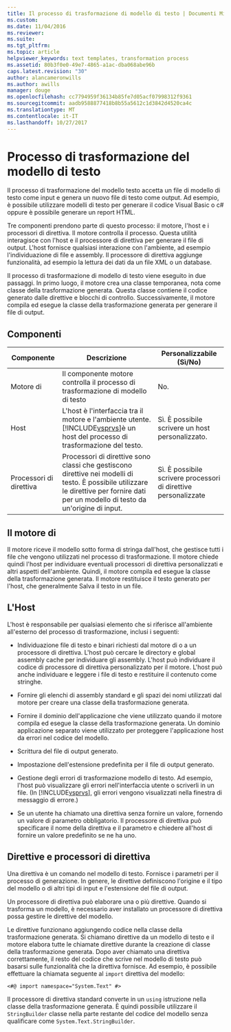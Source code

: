 ```yaml
---
title: Il processo di trasformazione di modello di testo | Documenti Microsoft
ms.custom: 
ms.date: 11/04/2016
ms.reviewer: 
ms.suite: 
ms.tgt_pltfrm: 
ms.topic: article
helpviewer_keywords: text templates, transformation process
ms.assetid: 80b3f0e0-49e7-4865-a1ac-dba068abe96b
caps.latest.revision: "30"
author: alancameronwills
ms.author: awills
manager: douge
ms.openlocfilehash: cc7794959f36134b85fe7d05acf07998312f9361
ms.sourcegitcommit: aadb9588877418b8b55a5612c1d3842d4520ca4c
ms.translationtype: MT
ms.contentlocale: it-IT
ms.lasthandoff: 10/27/2017
---
```

# <a name="the-text-template-transformation-process"></a>Processo di trasformazione del modello di testo
Il processo di trasformazione del modello testo accetta un file di modello di testo come input e genera un nuovo file di testo come output. Ad esempio, è possibile utilizzare modelli di testo per generare il codice Visual Basic o c# oppure è possibile generare un report HTML.  
  
 Tre componenti prendono parte di questo processo: il motore, l'host e i processori di direttiva. Il motore controlla il processo. Questa utilità interagisce con l'host e il processore di direttiva per generare il file di output. L'host fornisce qualsiasi interazione con l'ambiente, ad esempio l'individuazione di file e assembly. Il processore di direttiva aggiunge funzionalità, ad esempio la lettura dei dati da un file XML o un database.  
  
 Il processo di trasformazione di modello di testo viene eseguito in due passaggi. In primo luogo, il motore crea una classe temporanea, nota come classe della trasformazione generata. Questa classe contiene il codice generato dalle direttive e blocchi di controllo. Successivamente, il motore compila ed esegue la classe della trasformazione generata per generare il file di output.  
  
## <a name="components"></a>Componenti  
  
|Componente|Descrizione|Personalizzabile (Sì/No)|  
|---------------|-----------------|------------------------------|  
|Motore di|Il componente motore controlla il processo di trasformazione di modello di testo|No.|  
|Host|L'host è l'interfaccia tra il motore e l'ambiente utente. [!INCLUDE[vsprvs](../code-quality/includes/vsprvs_md.md)]è un host del processo di trasformazione del testo.|Sì. È possibile scrivere un host personalizzato.|  
|Processori di direttiva|Processori di direttive sono classi che gestiscono direttive nei modelli di testo. È possibile utilizzare le direttive per fornire dati per un modello di testo da un'origine di input.|Sì. È possibile scrivere processori di direttive personalizzate|  
  
## <a name="the-engine"></a>Il motore di  
 Il motore riceve il modello sotto forma di stringa dall'host, che gestisce tutti i file che vengono utilizzati nel processo di trasformazione. Il motore chiede quindi l'host per individuare eventuali processori di direttiva personalizzati e altri aspetti dell'ambiente. Quindi, il motore compila ed esegue la classe della trasformazione generata. Il motore restituisce il testo generato per l'host, che generalmente Salva il testo in un file.  
  
## <a name="the-host"></a>L'Host  
 L'host è responsabile per qualsiasi elemento che si riferisce all'ambiente all'esterno del processo di trasformazione, inclusi i seguenti:  
  
-   Individuazione file di testo e binari richiesti dal motore di o a un processore di direttiva. L'host può cercare le directory e global assembly cache per individuare gli assembly. L'host può individuare il codice di processore di direttiva personalizzato per il motore. L'host può anche individuare e leggere i file di testo e restituire il contenuto come stringhe.  
  
-   Fornire gli elenchi di assembly standard e gli spazi dei nomi utilizzati dal motore per creare una classe della trasformazione generata.  
  
-   Fornire il dominio dell'applicazione che viene utilizzato quando il motore compila ed esegue la classe della trasformazione generata. Un dominio applicazione separato viene utilizzato per proteggere l'applicazione host da errori nel codice del modello.  
  
-   Scrittura del file di output generato.  
  
-   Impostazione dell'estensione predefinita per il file di output generato.  
  
-   Gestione degli errori di trasformazione modello di testo. Ad esempio, l'host può visualizzare gli errori nell'interfaccia utente o scriverli in un file. (In [!INCLUDE[vsprvs](../code-quality/includes/vsprvs_md.md)], gli errori vengono visualizzati nella finestra di messaggio di errore.)  
  
-   Se un utente ha chiamato una direttiva senza fornire un valore, fornendo un valore di parametro obbligatorio. Il processore di direttiva può specificare il nome della direttiva e il parametro e chiedere all'host di fornire un valore predefinito se ne ha uno.  
  
## <a name="directives-and-directive-processors"></a>Direttive e processori di direttiva  
 Una direttiva è un comando nel modello di testo. Fornisce i parametri per il processo di generazione. In genere, le direttive definiscono l'origine e il tipo del modello o di altri tipi di input e l'estensione del file di output.  
  
 Un processore di direttiva può elaborare una o più direttive. Quando si trasforma un modello, è necessario aver installato un processore di direttiva possa gestire le direttive del modello.  
  
 Le direttive funzionano aggiungendo codice nella classe della trasformazione generata. Si chiamano direttive da un modello di testo e il motore elabora tutte le chiamate direttive durante la creazione di classe della trasformazione generata. Dopo aver chiamato una direttiva correttamente, il resto del codice che scrive nel modello di testo può basarsi sulle funzionalità che la direttiva fornisce. Ad esempio, è possibile effettuare la chiamata seguente al `import` direttiva del modello:  
  
 `<#@ import namespace="System.Text" #>`  
  
 Il processore di direttiva standard converte in un `using` istruzione nella classe della trasformazione generata. È quindi possibile utilizzare il `StringBuilder` classe nella parte restante del codice del modello senza qualificare come `System.Text.StringBuilder`.